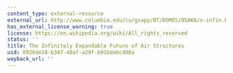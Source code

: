 ```yaml
---
content_type: external-resource
external_url: http://www.columbia.edu/cu/gsapp/BT/DOMES/OSAKA/o-infin.html
has_external_license_warning: true
license: https://en.wikipedia.org/wiki/All_rights_reserved
status: ''
title: The Infinitely Expandable Future of Air Structures
uid: 0926de28-b347-48af-a29f-b91bdebc406a
wayback_url: ''
---
```

